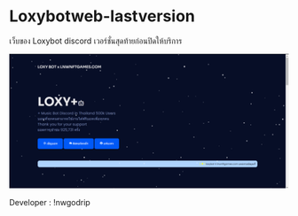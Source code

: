 # Loxybotweb-lastversion

เว็บของ Loxybot discord เวอร์ชั่นสุดท้ายก่อนปิดให้บริการ

![loxyweb](https://github.com/danunai1993/Loxybotweb-lastversion/blob/main/Images/Screenshot%202022-05-17%20020633.png)

Developer : !nwgodrip
